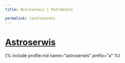 ```yaml
---
title: Astroserwis | Patromierz

permalink: /astroserwis
---
```


# [Astroserwis](https://patronite.pl/astroserwis)

{% include profile.md name="astroserwis" prefix="a" %}
